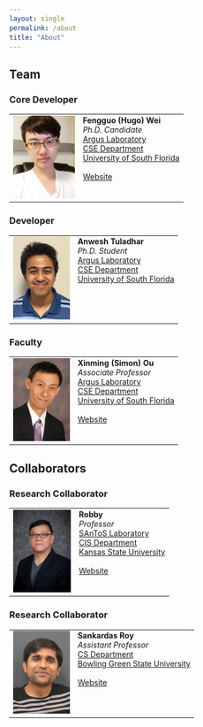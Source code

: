 ```yaml
---
layout: single
permalink: /about
title: "About"
---
```


## Team

<div class="row">
  <div class="col-md-6">
    <div class="panel panel-default">
      <div class="panel-heading">
        <h3 class="panel-title">Core Developer</h3>
      </div>
      <div class="panel-body">
        <table>
          <tbody><tr>
            <td align="center"><img src="images/people/fgwei.jpg" style="padding: 0;margin: 0;max-width: none;height: 150px;"></td>
            <td valign="top">
              <strong>Fengguo (Hugo) Wei</strong> <br>
              <em>Ph.D. Candidate</em><br>
              <a href="http://arguslab.org">Argus Laboratory</a><br>
              <a href="http://www.usf.edu/engineering/cse/">CSE Department</a><br>
              <a href="http://www.usf.edu/">University of South Florida</a><br><br>
              <a href="http://fgwei.arguslab.org/">Website</a>
            </td>
          </tr>
        </tbody></table>
      </div>
    </div>
  </div>
  <div class="col-md-6">
    <div class="panel panel-default">
      <div class="panel-heading">
        <h3 class="panel-title">Developer</h3>
      </div>
      <div class="panel-body">
        <table>
          <tbody><tr>
            <td align="center"><img src="images/people/anwesh.jpg" style="margin: 0;max-width: none;height: 150px;"></td>
            <td valign="top">
              <strong>Anwesh Tuladhar </strong> <br>
              <em>Ph.D. Student</em><br>
              <a href="http://arguslab.org">Argus Laboratory</a><br>
              <a href="http://www.usf.edu/engineering/cse/">CSE Department</a><br>
              <a href="http://www.usf.edu/">University of South Florida</a><br><br>
            </td>
          </tr>
        </tbody></table>
      </div>
    </div>
  </div>
</div>
<div class="row">
  <div class="col-md-6">
    <div class="panel panel-default">
      <div class="panel-heading">
        <h3 class="panel-title">Faculty</h3>
      </div>
      <div class="panel-body">
        <table>
          <tbody><tr>
            <td align="center"><img src="images/people/simon.jpg" style="margin: 0;max-width: none;height: 150px;"></td>
            <td valign="top">
              <strong>Xinming (Simon) Ou</strong> <br>
              <em>Associate Professor</em><br>
              <a href="http://arguslab.org">Argus Laboratory</a><br>
              <a href="http://www.usf.edu/engineering/cse/">CSE Department</a><br>
              <a href="http://www.usf.edu/">University of South Florida</a><br><br>
              <a href="http://www.cse.usf.edu/~xou">Website</a>
            </td>
          </tr>
        </tbody></table>
      </div>
    </div>
  </div>
</div>

## Collaborators

<div class="row">
  <div class="col-md-6">
    <div class="panel panel-default">
      <div class="panel-heading">
        <h3 class="panel-title">Research Collaborator</h3>
      </div>
      <div class="panel-body">
        <table>
          <tbody><tr>
            <td align="center"><img src="images/people/robby.png" style="margin: 0;max-width: none;height: 150px;"></td>
            <td valign="top">
              <strong>Robby</strong> <br>
              <em>Professor</em><br>
              <a href="http://santoslab.org">SAnToS Laboratory</a><br>
              <a href="http://www.cis.ksu.edu">CIS Department</a><br>
              <a href="http://www.ksu.edu">Kansas State University</a><br><br>
              <a href="http://people.cis.ksu.edu/~robby">Website</a>
            </td>
          </tr>
        </tbody></table>
      </div>
    </div>
  </div>
  <div class="col-md-6">
    <div class="panel panel-default">
      <div class="panel-heading">
        <h3 class="panel-title">Research Collaborator</h3>
      </div>
      <div class="panel-body">
        <table>
          <tbody><tr>
            <td align="center"><img src="images/people/sankar.jpg" style="margin: 0;max-width: none;height: 150px;"></td>
            <td valign="top">
              <strong>Sankardas Roy</strong> <br>
              <em>Assistant Professor</em><br>
              <a href="http://www.bgsu.edu/arts-and-sciences/computer-science/">CS Department</a><br>
              <a href="http://www.bgsu.edu/">Bowling Green State University</a><br><br>
              <a href="http://www.cs.bgsu.edu/sanroy/">Website</a>
            </td>
          </tr>
        </tbody></table>
      </div>
    </div>
  </div>
</div>
